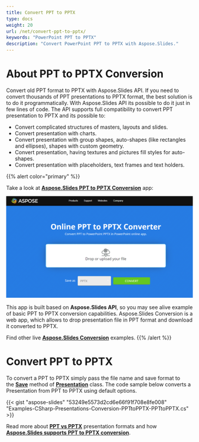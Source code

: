 ```yaml
---
title: Convert PPT to PPTX
type: docs
weight: 20
url: /net/convert-ppt-to-pptx/
keywords: "PowerPoint PPT to PPTX"
description: "Convert PowerPoint PPT to PPTX with Aspose.Slides."
---
```


# **About PPT to PPTX Conversion**
Convert old PPT format to PPTX with Aspose.Slides API. If you need to convert thousands of PPT presentations to PPTX format, the best solution is to do it programmatically. With Aspose.Slides API its possible to do it just in few lines of code. The API supports full compatibility to convert PPT presentation to PPTX and its possible to:

- Convert complicated structures of masters, layouts and slides.
- Convert presentation with charts.
- Convert presentation with group shapes, auto-shapes (like rectangles and ellipses), shapes with custom geometry.
- Convert presentation, having textures and pictures fill styles for auto-shapes.
- Convert presentation with placeholders, text frames and text holders.

{{% alert color="primary" %}} 

Take a look at [**Aspose.Slides PPT to PPTX Conversion**](https://products.aspose.app/slides/conversion/ppt-to-pptx) app:

[](https://products.aspose.app/slides/conversion/ppt-to-pptx)

[![todo:image_alt_text](ppt-to-pptx.png)](https://products.aspose.app/slides/conversion/ppt-to-pptx)

This app is built based on **Aspose.Slides API**, so you may see alive example of basic PPT to PPTX conversion capabilities. Aspose.Slides Conversion is a web app, which allows to drop presentation file in PPT format and download it converted to PPTX.

Find other live [**Aspose.Slides Conversion**](https://products.aspose.app/slides/conversion/) examples.
{{% /alert %}} 


# **Convert PPT to PPTX**
To convert a PPT to PPTX simply pass the file name and save format to the [**Save**](https://apireference.aspose.com/net/slides/aspose.slides/presentation/methods/save/index) method of [**Presentation**](https://apireference.aspose.com/net/slides/aspose.slides/presentation) class. The code sample below converts a Presentation from PPT to PPTX using default options.



{{< gist "aspose-slides" "53249e5573d2cd6e66f91f708e8fe008" "Examples-CSharp-Presentations-Conversion-PPTtoPPTX-PPTtoPPTX.cs" >}}

Read more about [**PPT vs PPTX**](/slides/net/ppt-vs-pptx/) presentation formats and how [**Aspose.Slides supports PPT to PPTX conversion**](/slides/net/convert-ppt-to-pptx/).



